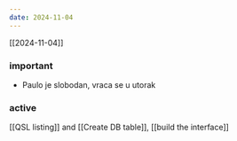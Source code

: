 ```yaml
---
date: 2024-11-04
---
```

[[2024-11-04]]

### important
- Paulo je slobodan, vraca se u utorak

### active
[[QSL listing]] and [[Create DB table]], [[build the interface]]
